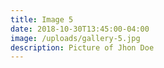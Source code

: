 ```yaml
---
title: Image 5
date: 2018-10-30T13:45:00-04:00
image: /uploads/gallery-5.jpg
description: Picture of Jhon Doe
---
```


